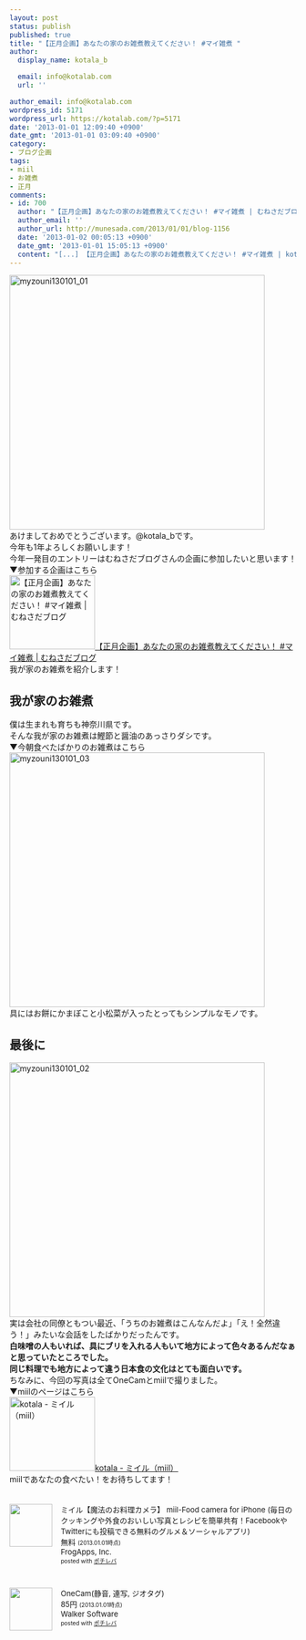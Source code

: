 ```yaml
---
layout: post
status: publish
published: true
title: "【正月企画】あなたの家のお雑煮教えてください！ #マイ雑煮 "
author:
  display_name: kotala_b

  email: info@kotalab.com
  url: ''

author_email: info@kotalab.com
wordpress_id: 5171
wordpress_url: https://kotalab.com/?p=5171
date: '2013-01-01 12:09:40 +0900'
date_gmt: '2013-01-01 03:09:40 +0900'
category:
- ブログ企画
tags:
- miil
- お雑煮
- 正月
comments:
- id: 700
  author: "【正月企画】あなたの家のお雑煮教えてください！ #マイ雑煮 | むねさだブログ"
  author_email: ''
  author_url: http://munesada.com/2013/01/01/blog-1156
  date: '2013-01-02 00:05:13 +0900'
  date_gmt: '2013-01-01 15:05:13 +0900'
  content: "[...] 【正月企画】あなたの家のお雑煮教えてください！ #マイ雑煮 | kotala&#8217;s... [...]"
---
```

<p><a href="https://kotalab.com/wp-content/uploads/myzouni130101_01.jpg" target="_blank"><img src="https://kotalab.com/wp-content/uploads/myzouni130101_01-448x447.jpg" alt="myzouni130101_01" width="448" height="447" class="alignnone size-large wp-image-5174" /></a><br />
あけましておめでとうございます。@kotala_bです。<br />
今年も1年よろしくお願いします！<br />
今年一発目のエントリーはむねさだブログさんの企画に参加したいと思います！<br />
▼参加する企画はこちら<br />
<a href="http://munesada.com/2013/01/01/blog-1156" target="_blank"><img  class="alignleft" src="https://capture.heartrails.com/150x130?http://munesada.com/2013/01/01/blog-1156" alt="【正月企画】あなたの家のお雑煮教えてください！ #マイ雑煮 | むねさだブログ" width="150" height="130" /></a><a href="http://munesada.com/2013/01/01/blog-1156" target="_blank">【正月企画】あなたの家のお雑煮教えてください！ #マイ雑煮 | むねさだブログ</a><a href="https://b.hatena.ne.jp/entry/http://munesada.com/2013/01/01/blog-1156" target="_blank"><img border="0" src="https://b.hatena.ne.jp/entry/image/http://munesada.com/2013/01/01/blog-1156" alt="" /></a><br style="clear:both;" />我が家のお雑煮を紹介します！<br />
</p>
<!--more-->
<h2>我が家のお雑煮</h2>
<p>僕は生まれも育ちも神奈川県です。<br />
そんな我が家のお雑煮は鰹節と醤油のあっさりダシです。<br />
▼今朝食べたばかりのお雑煮はこちら<br />
<a href="https://kotalab.com/wp-content/uploads/myzouni130101_03.jpg" target="_blank"><img src="https://kotalab.com/wp-content/uploads/myzouni130101_03-448x447.jpg" alt="myzouni130101_03" width="448" height="447" class="alignnone size-large wp-image-5172" /></a><br />
具にはお餅にかまぼこと小松菜が入ったとってもシンプルなモノです。</p>
<h2>最後に</h2>
<p><a href="https://kotalab.com/wp-content/uploads/myzouni130101_02.jpg" target="_blank"><img src="https://kotalab.com/wp-content/uploads/myzouni130101_02-448x447.jpg" alt="myzouni130101_02" width="448" height="447" class="alignnone size-large wp-image-5173" /></a><br />
実は会社の同僚ともつい最近、「うちのお雑煮はこんなんだよ」「え！全然違う！」みたいな会話をしたばかりだったんです。<br />
<strong>白味噌の人もいれば、具にブリを入れる人もいて地方によって色々あるんだなぁと思っていたところでした。<br />
同じ料理でも地方によって違う日本食の文化はとても面白いです。</strong><br />
ちなみに、今回の写真は全てOneCamとmiilで撮りました。<br />
▼miilのページはこちら<br />
<a href="https://miil.me/u/kotala" target="_blank"><img  class="alignleft" src="https://capture.heartrails.com/150x130?https://miil.me/u/kotala" alt="kotala - ミイル（miil）" width="150" height="130" /></a><a href="https://miil.me/u/kotala" target="_blank">kotala - ミイル（miil）</a><a href="https://b.hatena.ne.jp/entry/https://miil.me/u/kotala" target="_blank"><img border="0" src="https://b.hatena.ne.jp/entry/image/https://miil.me/u/kotala" alt="" /></a><br style="clear:both;" />miilであなたの食べたい！をお待ちしてます！</p>
<div class="pochireba" style="text-align:left;font-size:small;padding:20px 0;/zoom: 1;overflow: hidden;"><span class="removed_link" title="click.linksynergy.com/fs-bin/click?id=d2yYUp776R4&amp;subid=&amp;offerid=94348.1&amp;type=3&amp;tmpid=3910&amp;RD_PARM1=https%253A%252F%252Fitunes.apple.com%252Fjp%252Fapp%252Fmiiru-mo-fanoo-liao-likamera%252Fid472973118%253Fmt%253D8%2526uo%253D4"><img src="http://a779.phobos.apple.com/us/r1000/070/Purple/v4/9c/70/13/9c70139c-ccaa-81f8-332a-df77c70ba03e/temp..tohgiehs.jpg" width="75" height="75" style="float:left;margin:0 15px 0 0;" class="pochi_img" ></span>
<div class="pochi_info" style="text-align:left;/zoom: 1;overflow: hidden;">
<div class="pochi_name"><span class="removed_link" title="click.linksynergy.com/fs-bin/click?id=d2yYUp776R4&amp;subid=&amp;offerid=94348.1&amp;type=3&amp;tmpid=3910&amp;RD_PARM1=https%253A%252F%252Fitunes.apple.com%252Fjp%252Fapp%252Fmiiru-mo-fanoo-liao-likamera%252Fid472973118%253Fmt%253D8%2526uo%253D4">ミイル【魔法のお料理カメラ】 miil-Food camera for iPhone (毎日のクッキングや外食のおいしい写真とレシピを簡単共有！FacebookやTwitterにも投稿できる無料のグルメ＆ソーシャルアプリ)</span></div>
<div class="pochi_price" style="display:inline;">無料</div>
<div class="pochi_time" style="font-size:x-small;display:inline;">(2013.01.01時点)</div>
<div class="pochi_seller"><span class="removed_link" title="click.linksynergy.com/fs-bin/click?id=d2yYUp776R4&amp;subid=&amp;offerid=94348.1&amp;type=3&amp;tmpid=3910&amp;RD_PARM1=https%253A%252F%252Fitunes.apple.com%252Fjp%252Fartist%252Ffrogapps-inc.%252Fid472973121%253Fuo%253D4">FrogApps, Inc.</span></div>
<div class="pochi_post" style="font-size:x-small;">posted with <a href="https://pochireba.com">ポチレバ</a></div>
</div>
<div class="pochireba-footer" style="clear: left"></div>
</div>
<div class="pochireba" style="text-align:left;font-size:small;padding:20px 0;/zoom: 1;overflow: hidden;"><span class="removed_link" title="click.linksynergy.com/fs-bin/click?id=d2yYUp776R4&amp;subid=&amp;offerid=94348.1&amp;type=3&amp;tmpid=3910&amp;RD_PARM1=https%253A%252F%252Fitunes.apple.com%252Fjp%252Fapp%252Fonecam-jing-yin-lian-xie-jiotagu%252Fid422845617%253Fmt%253D8%2526uo%253D4"><img src="http://a1259.phobos.apple.com/us/r1000/071/Purple/v4/d5/31/58/d531587f-4c17-5b5b-b1cd-217408287d32/mzl.jiweahjz.png" width="75" height="75" style="float:left;margin:0 15px 0 0;" class="pochi_img" ></span>
<div class="pochi_info" style="text-align:left;/zoom: 1;overflow: hidden;">
<div class="pochi_name"><span class="removed_link" title="click.linksynergy.com/fs-bin/click?id=d2yYUp776R4&amp;subid=&amp;offerid=94348.1&amp;type=3&amp;tmpid=3910&amp;RD_PARM1=https%253A%252F%252Fitunes.apple.com%252Fjp%252Fapp%252Fonecam-jing-yin-lian-xie-jiotagu%252Fid422845617%253Fmt%253D8%2526uo%253D4">OneCam(静音, 連写, ジオタグ)</span></div>
<div class="pochi_price" style="display:inline;">85円</div>
<div class="pochi_time" style="font-size:x-small;display:inline;">(2013.01.01時点)</div>
<div class="pochi_seller"><span class="removed_link" title="click.linksynergy.com/fs-bin/click?id=d2yYUp776R4&amp;subid=&amp;offerid=94348.1&amp;type=3&amp;tmpid=3910&amp;RD_PARM1=https%253A%252F%252Fitunes.apple.com%252Fjp%252Fartist%252Fwalker-software%252Fid298222163%253Fuo%253D4">Walker Software</span></div>
<div class="pochi_post" style="font-size:x-small;">posted with <a href="https://pochireba.com">ポチレバ</a></div>
</div>
<div class="pochireba-footer" style="clear: left"></div>
</div>
